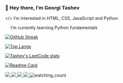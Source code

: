 ### :wave: Hey there, I’m Georgi Tashev

</> I’m interested in HTML, CSS, JavaScript and Python

<img src="https://www.shareicon.net/data/256x256/2016/07/16/634601_python_512x512.png" width="14"/> I’m currently learning Python fundamentals

[![GitHub Streak](http://github-readme-streak-stats.herokuapp.com?user=xaoccc&theme=dark)](https://git.io/streak-stats)

[![Top Langs](https://github-readme-stats.vercel.app/api/top-langs/?username=xaoccc&exclude_repo=python&theme=dark)](https://github.com/xaoccc/python)

[![Tashev's LeetCode stats](https://leetcode-stats-six.vercel.app/api?username=xaocccc&theme=dark)](https://github.com/xaoccc/github-readme)

[![Readme Card](https://github-readme-stats.vercel.app/api/pin/?username=xaoccc&repo=python&theme=dark)](https://github.com/xaoccc/python)

<a href="https://www.linkedin.com/in/george-tashev-3aab33a/">
<img src="https://img.shields.io/badge/linkedin-%230077B5.svg?style=for-the-badge&logo=linkedin&logoColor=white">
</a>
<a href="https://www.facebook.com/baipesho666">
<img src="https://img.shields.io/badge/Facebook-%231877F2.svg?style=for-the-badge&logo=Facebook&logoColor=white">
</a>
<a href="mailto:xaocccc@gmail.com">
<img src="https://img.shields.io/badge/Gmail-D14836?style=for-the-badge&logo=gmail&logoColor=white">
</a>
<a href="https://discordapp.com/users/tashev_undead#3003">
<img src="https://img.shields.io/badge/Discord-%235865F2.svg?style=for-the-badge&logo=discord&logoColor=white">
</a>

<img src="https://komarev.com/ghpvc/?username=xaoccc&color=brightgreen" alt="watching_count" />
<!---

[![Top Langs](https://github-readme-stats.vercel.app/api/top-langs/?username=anuraghazra)](https://github.com/anuraghazra/github-readme-stats)

https://api.codetabs.com/v1/loc/?github=xaoccc/python
xaoccc/xaoccc is a ✨ special ✨ repository because its `README.md` (this file) appears on your GitHub profile.
You can click the Preview link to take a look at your changes.
--->
